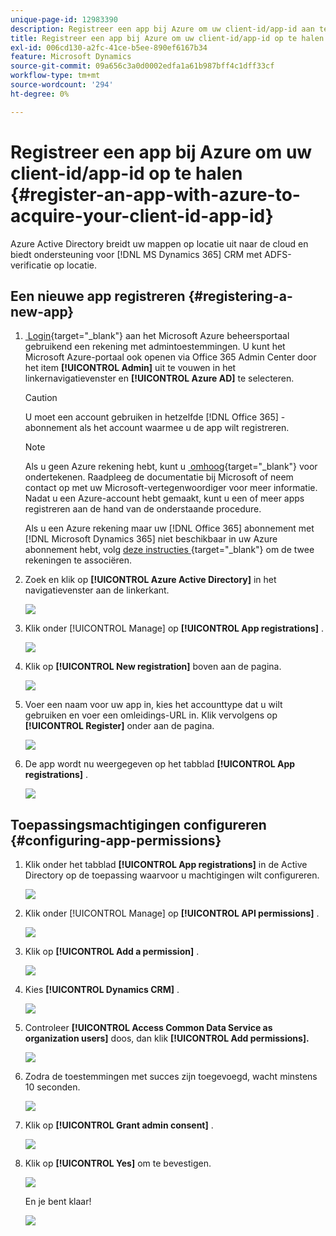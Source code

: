 ```yaml
---
unique-page-id: 12983390
description: Registreer een app bij Azure om uw client-id/app-id aan te schaffen - Marketo Docs - Productdocumentatie
title: Registreer een app bij Azure om uw client-id/app-id op te halen
exl-id: 006cd130-a2fc-41ce-b5ee-890ef6167b34
feature: Microsoft Dynamics
source-git-commit: 09a656c3a0d0002edfa1a61b987bff4c1dff33cf
workflow-type: tm+mt
source-wordcount: '294'
ht-degree: 0%

---
```


# Registreer een app bij Azure om uw client-id/app-id op te halen {#register-an-app-with-azure-to-acquire-your-client-id-app-id}

Azure Active Directory breidt uw mappen op locatie uit naar de cloud en biedt ondersteuning voor [!DNL MS Dynamics 365] CRM met ADFS-verificatie op locatie.

## Een nieuwe app registreren {#registering-a-new-app}

1. [&#x200B; Login &#x200B;](https://login.microsoftonline.com/){target="_blank"} aan het Microsoft Azure beheersportaal gebruikend een rekening met admintoestemmingen. U kunt het Microsoft Azure-portaal ook openen via Office 365 Admin Center door het item **[!UICONTROL Admin]** uit te vouwen in het linkernavigatievenster en **[!UICONTROL Azure AD]** te selecteren.

   >[!CAUTION]
   >
   >U moet een account gebruiken in hetzelfde [!DNL Office 365] -abonnement als het account waarmee u de app wilt registreren.

   >[!NOTE]
   >
   >Als u geen Azure rekening hebt, kunt u [&#x200B; omhoog &#x200B;](https://azure.microsoft.com/en-us/free/){target="_blank"} voor ondertekenen. Raadpleeg de documentatie bij Microsoft of neem contact op met uw Microsoft-vertegenwoordiger voor meer informatie. Nadat u een Azure-account hebt gemaakt, kunt u een of meer apps registreren aan de hand van de onderstaande procedure.
   >
   >
   >Als u een Azure rekening maar uw [!DNL Office 365] abonnement met [!DNL Microsoft Dynamics 365] niet beschikbaar in uw Azure abonnement hebt, volg [&#x200B; deze instructies &#x200B;](https://msdn.microsoft.com/office/office365/howto/setup-development-environment#bk_CreateAzureSubscription){target="_blank"} om de twee rekeningen te associëren.

1. Zoek en klik op **[!UICONTROL Azure Active Directory]** in het navigatievenster aan de linkerkant.

   ![](assets/two.png)

1. Klik onder [!UICONTROL Manage] op **[!UICONTROL App registrations]** .

   ![](assets/three.png)

1. Klik op **[!UICONTROL New registration]** boven aan de pagina.

   ![](assets/four.png)

1. Voer een naam voor uw app in, kies het accounttype dat u wilt gebruiken en voer een omleidings-URL in. Klik vervolgens op **[!UICONTROL Register]** onder aan de pagina.

   ![](assets/five.png)

1. De app wordt nu weergegeven op het tabblad **[!UICONTROL App registrations]** .

   ![](assets/six.png)

## Toepassingsmachtigingen configureren {#configuring-app-permissions}

1. Klik onder het tabblad **[!UICONTROL App registrations]** in de Active Directory op de toepassing waarvoor u machtigingen wilt configureren.

   ![](assets/seven.png)

1. Klik onder [!UICONTROL Manage] op **[!UICONTROL API permissions]** .

   ![](assets/eight.png)

1. Klik op **[!UICONTROL Add a permission]** .

   ![](assets/nine.png)

1. Kies **[!UICONTROL Dynamics CRM]** .

   ![](assets/ten.png)

1. Controleer **[!UICONTROL Access Common Data Service as organization users]** doos, dan klik **[!UICONTROL Add permissions].**

   ![](assets/eleven.png)

1. Zodra de toestemmingen met succes zijn toegevoegd, wacht minstens 10 seconden.

   ![](assets/twelve.png)

1. Klik op **[!UICONTROL Grant admin consent]** .

   ![](assets/thirteen.png)

1. Klik op **[!UICONTROL Yes]** om te bevestigen.

   ![](assets/fourteen.png)

   En je bent klaar!

   ![](assets/fifteen.png)

